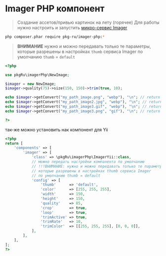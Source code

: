 # Imager PHP компонент

> Создание ассетов/привью картинок на лету (горячее)
> Для работы нужно настроить и запустить [микро-сервис Imager](https://github.com/pkg-ru/imager)

```bash
php composer.phar require pkg-ru/imager-php:*
```

> **ВНИМАНИЕ**
> нужно и можно передавать только те параметры,
> которые разрешены в настройках `thumb` сервиса Imager
> по умолчанию `thumb` = `default`

```php
<?php

use pkgRu\imagerPhp\NewImage;

$imager = new NewImage;
$imager->quality(75)->size(150, 150)->trim(true, 10);

echo $imager->getConvert("my_path_image.png", "webp"), "\n"; // return uri image to webp format
echo $imager->getConvert("my_path_image2.jpg", "webp"), "\n"; // return uri image to webp format
echo $imager->getConvert("my_path_image3.gif", "webp"), "\n"; // return uri image to webp format
echo $imager->getConvert("my_path_image3.png", "gif"), "\n"; // return uri image to gif format

?>
```

так-же можно установить нак компонент для Yii

```php
<?php
return [
	'components' => [
		'imager' => [
			'class' => \pkgRu\imagerPhp\ImagerYii::class,
			// можно передать настройки компанента по умолчанию
			// !!!ВНИМАНИЕ: нужно и можно передавать только те параметры,
			// которые разрешены в настройках thumb сервиса Imager
			// по умолчанию thumb = default
			'config' => [
				'thumb'      => 'default',
				'color'      => [255, 255, 255],
				'width'      => 150,
				'height'     => 150,
				'quality'    => 85,
				'crop'       => true,
				'loop'       => true,
				'trimActive' => true,
				'trimRate'   => 10,
				'trimColor'  => [[255, 255, 255], [0, 0, 0]],
			],
		],
	],
];
?>
```
